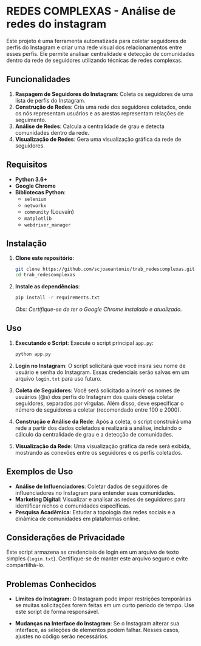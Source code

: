 # REDES COMPLEXAS - Análise de redes do instagram

Este projeto é uma ferramenta automatizada para coletar seguidores de perfis do Instagram e criar uma rede visual dos relacionamentos entre esses perfis. Ele permite analisar centralidade e detecção de comunidades dentro da rede de seguidores utilizando técnicas de redes complexas.

## Funcionalidades

1. **Raspagem de Seguidores do Instagram**: Coleta os seguidores de uma lista de perfis do Instagram.
2. **Construção de Redes**: Cria uma rede dos seguidores coletados, onde os nós representam usuários e as arestas representam relações de seguimento.
3. **Análise de Redes**: Calcula a centralidade de grau e detecta comunidades dentro da rede.
4. **Visualização de Redes**: Gera uma visualização gráfica da rede de seguidores.

## Requisitos

- **Python 3.6+**
- **Google Chrome**
- **Bibliotecas Python**:
  - `selenium`
  - `networkx`
  - `community` (Louvain)
  - `matplotlib`
  - `webdriver_manager`

## Instalação

1. **Clone este repositório**:
   ```bash
   git clone https://github.com/scjoaoantonio/trab_redescomplexas.git
   cd trab_redescomplexas
   ```

2. **Instale as dependências**:
   ```bash
   pip install -r requirements.txt
   ```

   *Obs: Certifique-se de ter o Google Chrome instalado e atualizado.*

## Uso

1. **Executando o Script**:
   Execute o script principal `app.py`:
   ```bash
   python app.py
   ```

2. **Login no Instagram**:
   O script solicitará que você insira seu nome de usuário e senha do Instagram. Essas credenciais serão salvas em um arquivo `login.txt` para uso futuro.

3. **Coleta de Seguidores**:
   Você será solicitado a inserir os nomes de usuários (@s) dos perfis do Instagram dos quais deseja coletar seguidores, separados por vírgulas. Além disso, deve especificar o número de seguidores a coletar (recomendado entre 100 e 2000).

4. **Construção e Análise da Rede**:
   Após a coleta, o script construirá uma rede a partir dos dados coletados e realizará a análise, incluindo o cálculo da centralidade de grau e a detecção de comunidades.

5. **Visualização da Rede**:
   Uma visualização gráfica da rede será exibida, mostrando as conexões entre os seguidores e os perfis coletados.

## Exemplos de Uso

- **Análise de Influenciadores**: Coletar dados de seguidores de influenciadores no Instagram para entender suas comunidades.
- **Marketing Digital**: Visualizar e analisar as redes de seguidores para identificar nichos e comunidades específicas.
- **Pesquisa Acadêmica**: Estudar a topologia das redes sociais e a dinâmica de comunidades em plataformas online.

## Considerações de Privacidade

Este script armazena as credenciais de login em um arquivo de texto simples (`login.txt`). Certifique-se de manter este arquivo seguro e evite compartilhá-lo.

## Problemas Conhecidos

- **Limites do Instagram**: O Instagram pode impor restrições temporárias se muitas solicitações forem feitas em um curto período de tempo. Use este script de forma responsável.

- **Mudanças na Interface do Instagram**: Se o Instagram alterar sua interface, as seleções de elementos podem falhar. Nesses casos, ajustes no código serão necessários.
